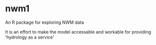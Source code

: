 # nwm1
An R package for exploring NWM data

It is an effort to make the model accessable and workable for providing 'hydrology as a service'
